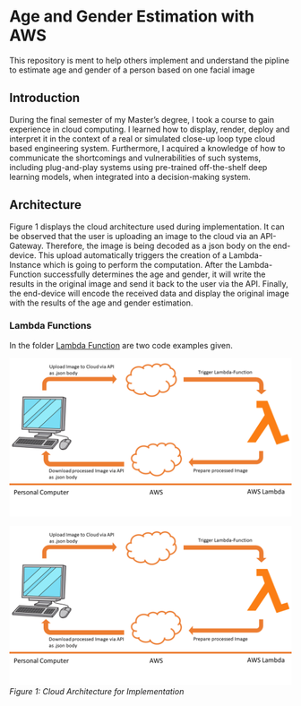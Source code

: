 # Age and Gender Estimation with AWS
 This repository is ment to help others implement and understand the pipline to estimate age and gender of a person based on one facial image
 
## Introduction
During the final semester of my Master’s degree, I took a course to gain experience in cloud computing. 
I learned how to display, render, deploy and interpret it in the context of a real or simulated close-up loop type cloud based engineering system. 
Furthermore, I acquired a knowledge of how to communicate the shortcomings and vulnerabilities of such systems, including plug-and-play systems using pre-trained off-the-shelf deep learning models, when integrated into a decision-making system. 

## Architecture
Figure 1 displays the cloud architecture used during implementation. 
It can be observed that the user is uploading an image to the cloud via an API-Gateway. 
Therefore, the image is being decoded as a json body on the end-device. 
This upload automatically triggers the creation of a Lambda-Instance which is going to perform the computation. 
After the Lambda-Function successfully determines the age and gender, it will write the results in the original image and send it back to the user via the API. 
Finally, the end-device will encode the received data and display the original image with the results of the age and gender estimation. 

### Lambda Functions
In the folder [Lambda Function](https://github.com/Marcus-Koenig/Age-and-Gender-Estimation-with-AWS/tree/main/Lambda-Function) are two code examples given. 

![Cloud Architecture](/Architecture.png?raw=true)

![Cloud Architecture](https://github.com/Marcus-Koenig/Age-and-Gender-Estimation-with-AWS/blob/main/Architecture.png?raw=true)
*Figure 1: Cloud Architecture for Implementation*

